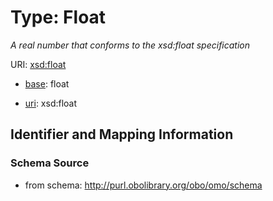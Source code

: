 # Type: Float


_A real number that conforms to the xsd:float specification_


URI: [xsd:float](http://www.w3.org/2001/XMLSchema#float)

* [base](https://w3id.org/linkml/base): float

* [uri](https://w3id.org/linkml/uri): xsd:float









## Identifier and Mapping Information







### Schema Source


* from schema: http://purl.obolibrary.org/obo/omo/schema



